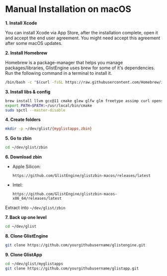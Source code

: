 # Manual Installation on macOS

**1. Install Xcode**

You can install Xcode via App Store, after the installation complete, open it and accept the end user agreement. You might need accept this agreement after some macOS updates.

**2. Install Homebrew**

Homebrew is a package-manager that helps you manage packages/libraries, GlistEngine uses brew for some of it's dependencies. Run the following command in a terminal to install it.

```bash
/bin/bash -c "$(curl -fsSL https://raw.githubusercontent.com/Homebrew/install/HEAD/install.sh)"
```

**3. Install libs & config**

```bash
brew install llvm gcc@11 cmake glew glfw glm freetype assimp curl openssl pkg-config
export PATH=$PATH:~/usr/local/bin/cmake
sudo spctl --master-disable
```

**4. Create folders**

```bash
mkdir -p ~/dev/glist/{myglistapps,zbin}
```

**5. Go to zbin**

```bash
cd ~/dev/glist/zbin
```

**6. Download zbin**

* Apple Silicon:

  ```text
  https://github.com/GlistEngine/glistzbin-macos/releases/latest
  ```
* Intel:

  ```text
  https://github.com/GlistEngine/glistzbin-macos-x86_64/releases/latest
  ```

Extract into `~/dev/glist/zbin`

**7. Back up one level**

```bash
cd ~/dev/glist
```

**8. Clone GlistEngine**

```bash
git clone https://github.com/yourgithubusername/glistengine.git
```

**9. Clone GlistApp**

```bash
cd ~/dev/glist/myglistapps
git clone https://github.com/yourgithubusername/glistapp.git
```

